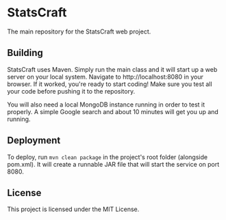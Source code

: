 # StatsCraft
The main repository for the StatsCraft web project.

## Building
StatsCraft uses Maven. Simply run the main class and it will start up a web server on your local system. Navigate to http://localhost:8080 in your browser. If it worked, you're ready to start coding!
Make sure you test all your code before pushing it to the repository.

You will also need a local MongoDB instance running in order to test it properly. A simple Google search and about 10 minutes will get you up and running.

## Deployment
To deploy, run `mvn clean package` in the project's root folder (alongside pom.xml). It will create a runnable JAR file that will start the
service on port 8080.

## License
This project is licensed under the MIT License. 
